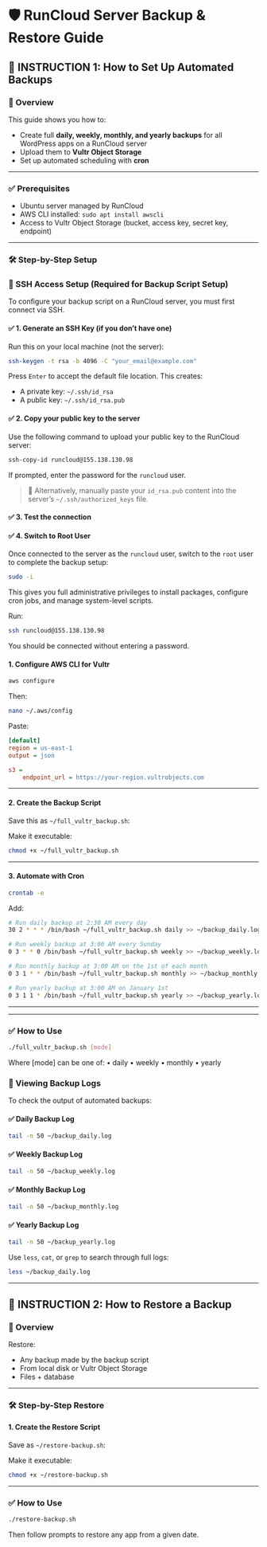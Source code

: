 
# 🛡️ RunCloud Server Backup & Restore Guide

## 📘 INSTRUCTION 1: How to Set Up Automated Backups

### 🔧 Overview

This guide shows you how to:
- Create full **daily, weekly, monthly, and yearly backups** for all WordPress apps on a RunCloud server
- Upload them to **Vultr Object Storage**
- Set up automated scheduling with **cron**

---

### ✅ Prerequisites

- Ubuntu server managed by RunCloud
- AWS CLI installed: `sudo apt install awscli`
- Access to Vultr Object Storage (bucket, access key, secret key, endpoint)

---

### 🛠️ Step-by-Step Setup

### 🔐 SSH Access Setup (Required for Backup Script Setup)

To configure your backup script on a RunCloud server, you must first connect via SSH.

#### ✅ 1. Generate an SSH Key (if you don’t have one)

Run this on your local machine (not the server):

```bash
ssh-keygen -t rsa -b 4096 -C "your_email@example.com"
```

Press `Enter` to accept the default file location. This creates:

- A private key: `~/.ssh/id_rsa`
- A public key: `~/.ssh/id_rsa.pub`

#### ✅ 2. Copy your public key to the server

Use the following command to upload your public key to the RunCloud server:

```bash
ssh-copy-id runcloud@155.138.130.98
```

If prompted, enter the password for the `runcloud` user.

> 🔐 Alternatively, manually paste your `id_rsa.pub` content into the server’s `~/.ssh/authorized_keys` file.

#### ✅ 3. Test the connection
#### ✅ 4. Switch to Root User

Once connected to the server as the `runcloud` user, switch to the `root` user to complete the backup setup:

```bash
sudo -i
```

This gives you full administrative privileges to install packages, configure cron jobs, and manage system-level scripts.


Run:

```bash
ssh runcloud@155.138.130.98
```

You should be connected without entering a password.


#### 1. Configure AWS CLI for Vultr

```bash
aws configure
```

Then:

```bash
nano ~/.aws/config
```

Paste:

```ini
[default]
region = us-east-1
output = json

s3 =
    endpoint_url = https://your-region.vultrobjects.com
```

---

#### 2. Create the Backup Script

Save this as `~/full_vultr_backup.sh`:


Make it executable:

```bash
chmod +x ~/full_vultr_backup.sh
```


---

#### 3. Automate with Cron

```bash
crontab -e
```

Add:

```bash
# Run daily backup at 2:30 AM every day
30 2 * * * /bin/bash ~/full_vultr_backup.sh daily >> ~/backup_daily.log 2>&1

# Run weekly backup at 3:00 AM every Sunday
0 3 * * 0 /bin/bash ~/full_vultr_backup.sh weekly >> ~/backup_weekly.log 2>&1

# Run monthly backup at 3:00 AM on the 1st of each month
0 3 1 * * /bin/bash ~/full_vultr_backup.sh monthly >> ~/backup_monthly.log 2>&1

# Run yearly backup at 3:00 AM on January 1st
0 3 1 1 * /bin/bash ~/full_vultr_backup.sh yearly >> ~/backup_yearly.log 2>&1
```
---


---

### ✅ How to Use

```bash
./full_vultr_backup.sh [mode]
```

Where [mode] can be one of:
•	daily
•	weekly
•	monthly
•	yearly


### 📄 Viewing Backup Logs

To check the output of automated backups:

#### ✅ Daily Backup Log

```bash
tail -n 50 ~/backup_daily.log
```

#### ✅ Weekly Backup Log

```bash
tail -n 50 ~/backup_weekly.log
```

#### ✅ Monthly Backup Log

```bash
tail -n 50 ~/backup_monthly.log
```

#### ✅ Yearly Backup Log

```bash
tail -n 50 ~/backup_yearly.log
```

Use `less`, `cat`, or `grep` to search through full logs:

```bash
less ~/backup_daily.log
```
---

## 📘 INSTRUCTION 2: How to Restore a Backup

### 🔄 Overview

Restore:
- Any backup made by the backup script
- From local disk or Vultr Object Storage
- Files + database

---

### 🛠️ Step-by-Step Restore

#### 1. Create the Restore Script

Save as `~/restore-backup.sh`:


Make it executable:

```bash
chmod +x ~/restore-backup.sh
```

---

### ✅ How to Use

```bash
./restore-backup.sh
```

Then follow prompts to restore any app from a given date.
